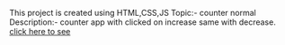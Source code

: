 This project is created using HTML,CSS,JS
Topic:- counter normal
Description:- counter app with clicked on increase same with decrease. 
[click here to see]() 